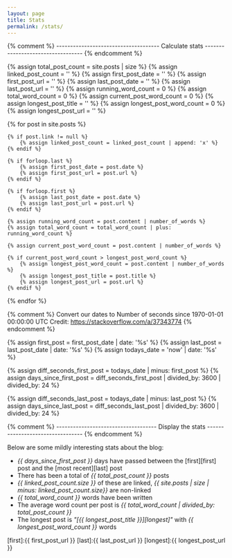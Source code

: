 ```yaml
---
layout: page
title: Stats
permalink: /stats/
---
```



{% comment %} ------------------------------------- Calculate stats ---------------------------------- {% endcomment %}

{% assign total_post_count = site.posts | size %}
{% assign linked_post_count = '' %}
{% assign first_post_date = '' %}
{% assign first_post_url = '' %}
{% assign last_post_date = '' %}
{% assign last_post_url = '' %}
{% assign running_word_count = 0 %}
{% assign total_word_count = 0 %}
{% assign current_post_word_count = 0 %}
{% assign longest_post_title = '' %}
{% assign longest_post_word_count = 0 %}
{% assign longest_post_url = '' %}


{% for post in site.posts %}
	
	{% if post.link != null %}
		{% assign linked_post_count = linked_post_count | append: 'x' %}
	{% endif %}

	{% if forloop.last %}
		{% assign first_post_date = post.date %}
		{% assign first_post_url = post.url %}
	{% endif %}

	{% if forloop.first %}
		{% assign last_post_date = post.date %}
		{% assign last_post_url = post.url %}
	{% endif %}

	{% assign running_word_count = post.content | number_of_words %}
	{% assign total_word_count = total_word_count | plus: running_word_count %}

	{% assign current_post_word_count = post.content | number_of_words %}

	{% if current_post_word_count > longest_post_word_count %}
		{% assign longest_post_word_count = post.content | number_of_words %}
		{% assign longest_post_title = post.title %}
		{% assign longest_post_url = post.url %}
	{% endif %}

{% endfor %}

{% comment %} 
	Convert our dates to Number of seconds since 1970-01-01 00:00:00 UTC 
	Credit: https://stackoverflow.com/a/37343774
{% endcomment %}

{% assign first_post = first_post_date | date: '%s' %}
{% assign last_post = last_post_date | date: '%s' %}
{% assign todays_date = 'now' | date: '%s' %}

{% assign diff_seconds_first_post = todays_date | minus: first_post %}
{% assign days_since_first_post = diff_seconds_first_post | divided_by: 3600 | divided_by: 24 %}

{% assign diff_seconds_last_post = todays_date | minus: last_post %}
{% assign days_since_last_post = diff_seconds_last_post | divided_by: 3600 | divided_by: 24 %}


{% comment %} ------------------------------------ Display the stats --------------------------------- {% endcomment %}

Below are some mildly interesting stats about the blog:

* *{{ days_since_first_post }}* days have passed between the [first][first] post and the [most recent][last] post
* There has been a total of *{{ total_post_count }}* posts 
* *{{ linked_post_count.size }}* of these are linked, *{{ site.posts | size | minus: linked_post_count.size}}*  are non-linked
* *{{ total_word_count }}* words have been written
* The average word count per post is *{{ total_word_count | divided_by: total_post_count }}*
* The longest post is *"[{{ longest_post_title }}][longest]"* with *{{ longest_post_word_count }}* words

[first]:{{ first_post_url }}
[last]:{{ last_post_url }}
[longest]:{{ longest_post_url }}






